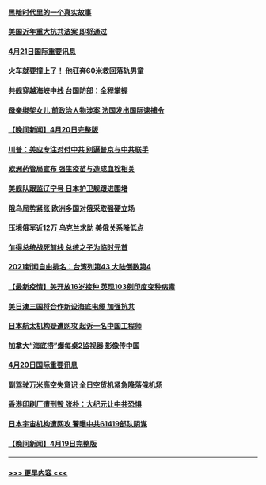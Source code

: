 #### [黑暗时代里的一个真实故事](../pages/prog202/a103100172.md?t=04212001) 
#### [美国近年重大抗共法案 即将通过](../pages/prog202/a103100911.md?t=04212001) 
#### [4月21日国际重要讯息](../pages/prog202/a103100892.md?t=04212001) 
#### [火车就要撞上了！ 他狂奔60米救回落轨男童](../pages/prog202/a103100806.md?t=04212001) 
#### [共舰穿越海峡中线 台国防部：全程掌握](../pages/prog202/a103100508.md?t=04212001) 
#### [母亲绑架女儿 前政治人物涉案 法国发出国际逮捕令](../pages/prog202/a103100696.md?t=04212001) 
#### [【晚间新闻】4月20日完整版](../pages/prog202/a103100681.md?t=04212001) 
#### [川普：美应专注对付中共 别逼普京与中共联手](../pages/prog202/a103100656.md?t=04212001) 
#### [欧洲药管局宣布 强生疫苗与造成血栓相关](../pages/prog202/a103100437.md?t=04212001) 
#### [美舰队跟监辽宁号 日本护卫舰跟进围堵](../pages/prog202/a103099742.md?t=04212001) 
#### [俄乌局势紧张 欧洲多国对俄采取强硬立场](../pages/prog202/a103100192.md?t=04212001) 
#### [压境俄军近12万 乌克兰求助 美俄关系降低点](../pages/prog202/a103100511.md?t=04212001) 
#### [乍得总统战死前线 总统之子为临时元首](../pages/prog202/a103100466.md?t=04212001) 
#### [2021新闻自由排名：台湾列第43 大陆倒数第4](../pages/prog202/a103100400.md?t=04212001) 
#### [【最新疫情】美开放16岁接种 英现103例印度变种病毒](../pages/prog202/a103100287.md?t=04212001) 
#### [美日澳三国将合作新设海底电缆 加强抗共](../pages/prog202/a103100285.md?t=04212001) 
#### [日本航太机构疑遭网攻  起诉一名中国工程师](../pages/prog202/a103100235.md?t=04212001) 
#### [加拿大“海底捞”爆每桌2监视器 影像传中国](../pages/prog202/a103100064.md?t=04212001) 
#### [4月20日国际重要讯息](../pages/prog202/a103100060.md?t=04212001) 
#### [副驾驶万米高空失意识 全日空货机紧急降落俄机场](../pages/prog202/a103100032.md?t=04212001) 
#### [香港印刷厂遭刑毁 张朴：大纪元让中共恐惧](../pages/prog202/a103100039.md?t=04212001) 
#### [日本宇宙机构遭网攻 警曝中共61419部队阴谋](../pages/prog202/a103099979.md?t=04212001) 
#### [【晚间新闻】4月19日完整版](../pages/prog202/a103099953.md?t=04212001) 

----
#### [ >>> 更早内容 <<< ](../indexes/prog202-earlier.md)
